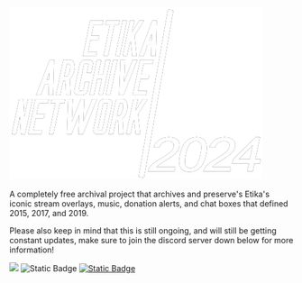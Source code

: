 

![](IGNOREME.md/ETIKAARCHIVErendernewblack-removebg-preview.png)

A completely free archival project that archives and preserve's Etika's iconic stream overlays, music, donation alerts, and chat boxes that defined 2015, 2017, and 2019. 

Please also keep in mind that this is still ongoing, and will still be getting constant updates, make sure to join the discord server down below for more information! 

<a href="https://discord.gg/aezsFcKbgh"><img src="https://img.shields.io/discord/1189286392728145920" /></a>
<img alt="Static Badge" src="https://img.shields.io/badge/download%20size%20-~600MB-%20light%20blue"> 
<a href="https://drive.google.com/drive/folders/1u0urTAbpmxroCQMXDqd5wfQaQInDh_PN?usp=sharing"><img alt="Static Badge" src="https://img.shields.io/badge/download-(google%20drive)-%20light%20blue">



